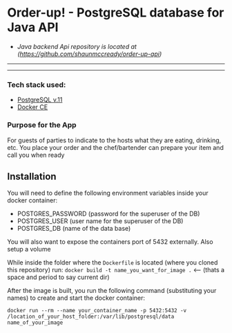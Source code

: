 # Order-up! - PostgreSQL database for Java API

* _Java backend Api repository is located at (https://github.com/shaunmccready/order-up-api)_


***
***

### Tech stack used:
- [PostgreSQL v.11](https://www.postgresql.org/docs/11/index.html)
- [Docker CE](https://www.docker.com/why-docker)


### Purpose for the App
For guests of parties to indicate to the hosts what they are eating, drinking, etc. 
You place your order and the chef/bartender can prepare your item and call you when ready


## Installation

You will need to define the following environment variables inside your docker container:

- POSTGRES_PASSWORD (password for the superuser of the DB)
- POSTGRES_USER (user name for the superuser of the DB)
- POSTGRES_DB (name of the data base)


You will also want to expose the containers port of 5432 externally. Also setup a volume

While inside the folder where the `Dockerfile` is located (where you cloned this repository) 
run: `docker build -t name_you_want_for_image .`  <-- (thats a space and period to say current dir)

After the image is built, you run the following command (substituting your names) to create and start 
the docker container:

 `docker run --rm --name your_container_name -p 5432:5432 -v /location_of_your_host_folder:/var/lib/postgresql/data name_of_your_image`

